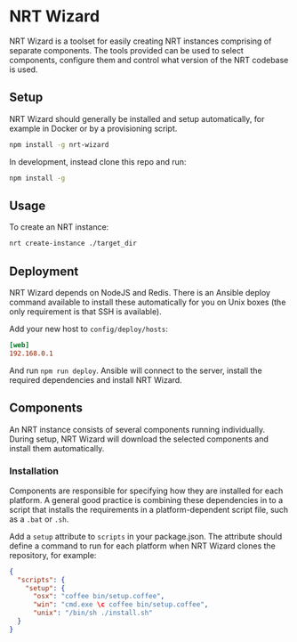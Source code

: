 # NRT Wizard

NRT Wizard is a toolset for easily creating NRT instances comprising
of separate components. The tools provided can be used to select
components, configure them and control what version of the NRT codebase
is used.

## Setup

NRT Wizard should generally be installed and setup automatically, for
example in Docker or by a provisioning script.

```bash
npm install -g nrt-wizard
```

In development, instead clone this repo and run:

```bash
npm install -g
```

## Usage

To create an NRT instance:

```bash
nrt create-instance ./target_dir
```

## Deployment

NRT Wizard depends on NodeJS and Redis. There is an Ansible deploy
command available to install these automatically for you on Unix boxes
(the only requirement is that SSH is available).

Add your new host to `config/deploy/hosts`:

```ini
[web]
192.168.0.1
```

And run `npm run deploy`. Ansible will connect to the server, install
the required dependencies and install NRT Wizard.

## Components

An NRT instance consists of several components running individually. During
setup, NRT Wizard will download the selected components and install them
automatically.

### Installation

Components are responsible for specifying how they are installed for each
platform. A general good practice is combining these dependencies in to a
script that installs the requirements in a platform-dependent script file, such
as a `.bat` or `.sh`.

Add a `setup` attribute to `scripts` in your package.json. The attribute
should define a command to run for each platform when NRT Wizard clones the
repository, for example:

```json
{
  "scripts": {
    "setup": {
      "osx": "coffee bin/setup.coffee",
      "win": "cmd.exe \c coffee bin/setup.coffee",
      "unix": "/bin/sh ./install.sh"
  }
}
```
